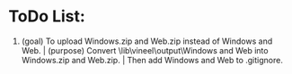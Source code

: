 # ToDo List:
1. (goal) To upload Windows.zip and Web.zip instead of Windows and Web. | (purpose) Convert \lib\vineel\output\Windows and Web into Windows.zip and Web.zip. | Then add Windows and Web to .gitignore.
